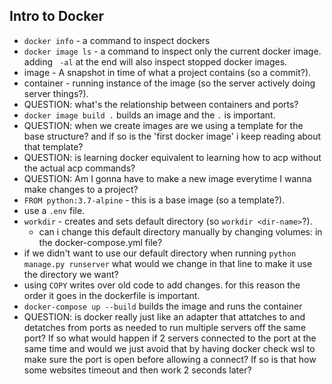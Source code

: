 ## Intro to Docker

- `docker info` - a command to inspect dockers
- `docker image ls` - a command to inspect only the current docker image. adding ` -al` at the end will also inspect stopped docker images.
- image - A snapshot in time of what a project contains (so a commit?).
- container - running instance of the image (so the server actively doing server things?).
- QUESTION: what's the relationship between containers and ports?
- `docker image build .` builds an image and the `.` is important.
- QUESTION: when we create images are we using a template for the base structure? and if so is the 'first docker image' i keep reading about that template?
- QUESTION: is learning docker equivalent to learning how to acp without the actual acp commands?
- QUESTION: Am I gonna have to make a new image everytime I wanna make changes to a project?
- `FROM python:3.7-alpine` - this is a base image (so a template?).
- use a `.env` file.
- `workdir` - creates and sets default directory (so `workdir <dir-name>`?).
  - can i change this default directory manually by changing volumes: in the docker-compose.yml file?
- if we didn't want to use our default directory when running `python manage.py runserver` what would we change in that line to make it use the directory we want?
- using `COPY` writes over old code to add changes. for this reason the order it goes in the dockerfile is important.
- `docker-compose up --build` builds the image and runs the container
- QUESTION: is docker really just like an adapter that attatches to and detatches from ports as needed to run multiple servers off the same port? If so what would happen if 2 servers connected to the port at the same time and would we just avoid that by having docker check wsl to make sure the port is open before allowing a connect? If so is that how some websites timeout and then work 2 seconds later?